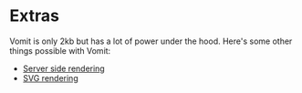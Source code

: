 # Extras

Vomit is only 2kb but has a lot of power under the hood. Here's some other things possible with Vomit:
* [Server side rendering](/doc/extras/server.md)
* [SVG rendering](/doc/extras/svg.md)
